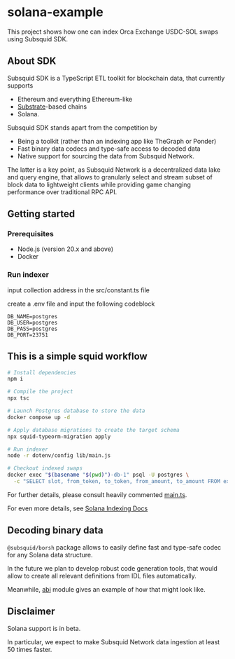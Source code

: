 # solana-example

This project shows how one can index Orca Exchange USDC-SOL swaps using Subsquid SDK.

## About SDK

Subsquid SDK is a TypeScript ETL toolkit for blockchain data, that currently supports

- Ethereum and everything Ethereum-like
- [Substrate](https://substrate.io)-based chains
- Solana.

Subsquid SDK stands apart from the competition by

- Being a toolkit (rather than an indexing app like TheGraph or Ponder)
- Fast binary data codecs and type-safe access to decoded data
- Native support for sourcing the data from Subsquid Network.

The latter is a key point, as Subsquid Network is a decentralized data lake and query engine,
that allows to granularly select and stream subset of block data to lightweight clients
while providing game changing performance over traditional RPC API.

## Getting started

### Prerequisites

- Node.js (version 20.x and above)
- Docker

### Run indexer

input collection address in the src/constant.ts file

create a .env file and input the following codeblock

```
DB_NAME=postgres
DB_USER=postgres
DB_PASS=postgres
DB_PORT=23751

```

## This is a simple squid workflow

```bash
# Install dependencies
npm i

# Compile the project
npx tsc

# Launch Postgres database to store the data
docker compose up -d

# Apply database migrations to create the target schema
npx squid-typeorm-migration apply

# Run indexer
node -r dotenv/config lib/main.js

# Checkout indexed swaps
docker exec "$(basename "$(pwd)")-db-1" psql -U postgres \
  -c "SELECT slot, from_token, to_token, from_amount, to_amount FROM exchange ORDER BY id LIMIT 10"
```

For further details, please consult heavily commented [main.ts](./src/main.ts).

For even more details, see [Solana Indexing Docs](https://docs.subsquid.io/solana-indexing/)

## Decoding binary data

`@subsquid/borsh` package allows to easily define fast and type-safe codec for any Solana data structure.

In the future we plan to develop robust code generation tools,
that would allow to create all relevant definitions from IDL files automatically.

Meanwhile, [abi](./src/abi) module gives an example of how that might look like.

## Disclaimer

Solana support is in beta.

In particular, we expect to make Subsquid Network data ingestion at least 50 times faster.
